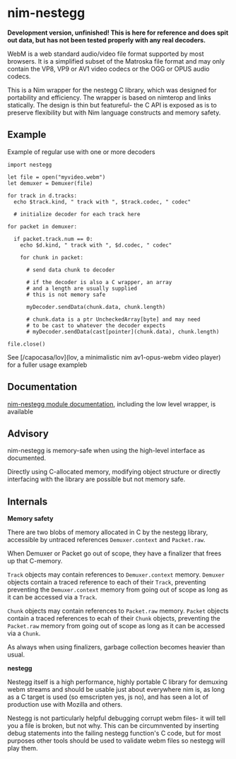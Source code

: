 
nim-nestegg
=======

**Development version, unfinished! This is here for reference and does spit out data, but has not been tested properly with any real decoders.**

WebM is a web standard audio/video file format supported by most browsers. It is a simplified subset of the Matroska file format and may only contain the VP8, VP9 or AV1 video codecs or the OGG or OPUS audio codecs.

This is a Nim wrapper for the nestegg C library, which was designed for portability and efficiency. The wrapper is based on nimterop and links statically. The design is thin but featureful- the C API is exposed as is to preserve flexibility but with Nim language constructs and memory safety.

Example
--------

Example of regular use with one or more decoders

    import nestegg

    let file = open("myvideo.webm")
    let demuxer = Demuxer(file)

    for track in d.tracks:
      echo $track.kind, " track with ", $track.codec, " codec"

      # initialize decoder for each track here

    for packet in demuxer:

      if packet.track.num == 0:
        echo $d.kind, " track with ", $d.codec, " codec"

        for chunk in packet:
          
          # send data chunk to decoder

          # if the decoder is also a C wrapper, an array
          # and a length are usually supplied
          # this is not memory safe
          
          myDecoder.sendData(chunk.data, chunk.length)

          # chunk.data is a ptr UncheckedArray[byte] and may need 
          # to be cast to whatever the decoder expects
          # myDecoder.sendData(cast[pointer](chunk.data), chunk.length)

    file.close()

See [/capocasa/lov](lov, a minimalistic nim av1-opus-webm video player) for a fuller usage exampleb

Documentation
-------------

[nim-nestegg module documentation](//capocasa.github.io/nim-nestegg/nestegg.html), including the low level wrapper, is available


Advisory
--------

nim-nestegg is memory-safe when using the high-level interface as documented.

Directly using C-allocated memory, modifying object structure or directly interfacing with the library are possible but not memory safe.

Internals
---------

**Memory safety**

There are two blobs of memory allocated in C by the nestegg library, accessible by untraced references `Demuxer.context` and `Packet.raw`.

When Demuxer or Packet go out of scope, they have a finalizer that frees up that C-memory.

`Track` objects may contain references to `Demuxer.context` memory. `Demuxer` objects contain a traced reference to each of their `Track`, preventing preventing the `Demuxer.context` memory from going out of scope as long as it can be accessed via a `Track`.

`Chunk` objects may contain references to `Packet.raw` memory. `Packet` objects contain a traced references to ecah of their `Chunk` objects, preventing the `Packet.raw` memory from going out of scope as long as it can be accessed via a `Chunk`.

As always when using finalizers, garbage collection becomes heavier than usual.

**nestegg**

Nestegg itself is a high performance, highly portable C library for demuxing webm streams and should be usable just about everywhere nim is, as long as a C target is used (so emscripten yes, js no), and has seen a lot of production use with Mozilla and others.

Nestegg is not particularly helpful debugging corrupt webm files- it will tell you a file is broken, but not why. This can be circumnvented by inserting debug statements into the failing nestegg function's C code, but for most purposes other tools should be used to validate webm files so nestegg will play them.
